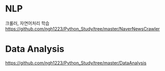 # NLP
크롤러, 자연어처리 학습
https://github.com/ngh1223/Python_Study/tree/master/NaverNewsCrawler


# Data Analysis
https://github.com/ngh1223/Python_Study/tree/master/DataAnalysis
